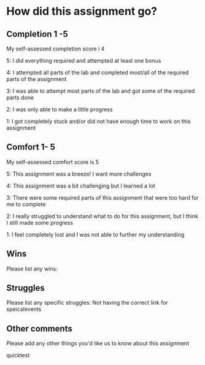 # How did this assignment go?

## Completion 1 -5

My self-assessed completion score i 4

5: I did everything required and attempted at least one bonus

4: I attempted all parts of the lab and completed most/all of the required parts of the assignment

3: I was able to attempt most parts of the lab and got some of the required parts done

2: I was only able to make a little progress

1: I got completely stuck and/or did not have enough time to work on this assignment

## Comfort 1- 5

My self-assessed comfort score is 5

5: This assignment was a breeze! I want more challenges

4: This assignment was a bit challenging but I learned a lot

3: There were some required parts of this assignment that were too hard for me to complete

2: I really struggled to understand what to do for this assignment, but I think I still made some progress

1: I feel completely lost and I was not able to further my understanding

## Wins

Please list any wins:

## Struggles

Please list any specific struggles:
Not having the correct link for speicalevents

## Other comments

Please add any other things you'd like us to know about this assignment

quicktest
